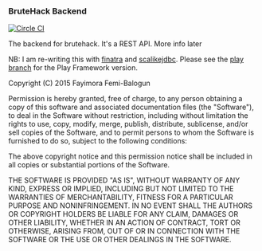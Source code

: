 ### BruteHack Backend

[![Circle CI](https://circleci.com/gh/fayimora/brutehack-backend.svg?style=svg)](https://circleci.com/gh/fayimora/brutehack-backend)

The backend for brutehack. It's a REST API. More info later

NB: I am re-writing this with [finatra](http://twitter.github.io/finatra/) and
[scalikejdbc](http://scalikejdbc.org/). Please see the
[play branch](https://github.com/fayimora/brutehack-backend/tree/play) for the
Play Framework version.

Copyright (C) 2015 Fayimora Femi-Balogun

Permission is hereby granted, free of charge, to any person obtaining
a copy of this software and associated documentation files (the "Software"),
to deal in the Software without restriction, including without limitation
the rights to use, copy, modify, merge, publish, distribute, sublicense,
and/or sell copies of the Software, and to permit persons to whom the
Software is furnished to do so, subject to the following conditions:

The above copyright notice and this permission notice shall be included
in all copies or substantial portions of the Software.

THE SOFTWARE IS PROVIDED "AS IS", WITHOUT WARRANTY OF ANY KIND,
EXPRESS OR IMPLIED, INCLUDING BUT NOT LIMITED TO THE WARRANTIES
OF MERCHANTABILITY, FITNESS FOR A PARTICULAR PURPOSE AND NONINFRINGEMENT.
IN NO EVENT SHALL THE AUTHORS OR COPYRIGHT HOLDERS BE LIABLE FOR ANY CLAIM,
DAMAGES OR OTHER LIABILITY, WHETHER IN AN ACTION OF CONTRACT,
TORT OR OTHERWISE, ARISING FROM, OUT OF OR IN CONNECTION WITH THE SOFTWARE
OR THE USE OR OTHER DEALINGS IN THE SOFTWARE.

